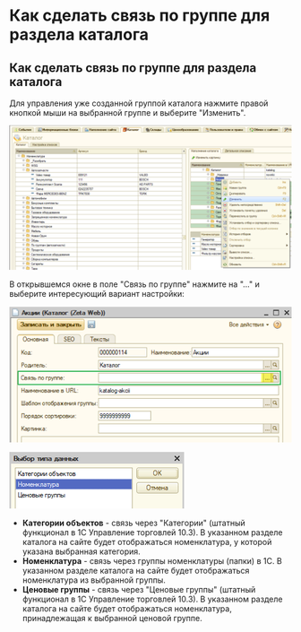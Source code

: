 # Как сделать связь по группе для раздела каталога

## Как сделать связь по группе для раздела каталога

Для управления уже созданной группой каталога нажмите правой кнопкой мыши на выбранной группе и выберите "Изменить".

![](../.gitbook/assets/image%20%28101%29.png)

В открывшемся окне в поле "Связь по группе" нажмите на "..." и выберите интересующий вариант настройки:

![](../.gitbook/assets/image%20%2810%29.png)

![](../.gitbook/assets/image%20%28110%29.png)

* **Категории объектов** - связь через "Категории" \(штатный функционал в 1С Управление торговлей 10.3\). В указанном разделе каталога на сайте будет отображаться номенклатура, у которой указана выбранная категория.
* **Номенклатура** - связь через группы номенклатуры \(папки\) в 1С. В указанном разделе каталога на сайте будет отображаться номенклатура из выбранной группы.
* **Ценовые группы** - связь через "Ценовые группы" \(штатный функционал в 1С Управление торговлей 10.3\). В указанном разделе каталога на сайте будет отображаться номенклатура, принадлежащая к выбранной ценовой группе.

